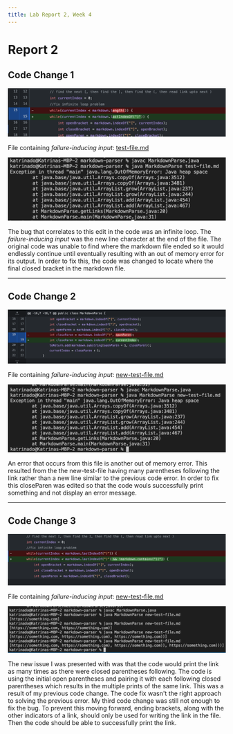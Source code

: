 ```yaml
---
title: Lab Report 2, Week 4
---
```


# Report 2


## Code Change 1
![Image](/labpics2/change1.png)

File containing *failure-inducing input*: [test-file.md](https://github.com/katrinado/markdown-parser/blob/main/test-file.md)

![Image](/labpics2/fail1.png)

The bug that correlates to this edit in the code was an infinite loop. The *failure-inducing input* was the new line character at the end of the file. The original code was unable to find where the markdown file ended so it would endlessly continue until eventually resulting with an out of memory error for its output. In order to fix this, the code was changed to locate where the final closed bracket in the markdown file.

---

## Code Change 2
![Image](/labpics2/change2.png)

File containing *failure-inducing input*: [new-test-file.md](https://github.com/katrinado/markdown-parser/blob/main/new-test-file.md)

![Image](/labpics2/fail2.png)

An error that occurs from this file is another out of memory error. This resulted from the the new-test-file having many parentheses following the link rather than a new line similar to the previous code error. In order to fix this closeParen was edited so that the code wouls successfully print something and not display an error message.


---

## Code Change 3
![Image](/labpics2/change3.png)

File containing *failure-inducing input*: [new-test-file.md](https://github.com/katrinado/markdown-parser/blob/main/new-test-file.md)

![Image](/labpics2/fail3.png)

The new issue I was presented with was that the code would print the link as many times as there were closed parentheses following. The code is using the initial open parentheses and pairing it with each following closed parentheses which results in the multiple prints of the same link. This was a result of my previous code change. The code fix wasn't the right approach to solving the previous error. My third code change was still not enough to fix the bug. To prevent this moving forward, ending brackets, along with the other indicators of a link, should only be used for writing the link in the file. Then the code should be able to successfully print the link.